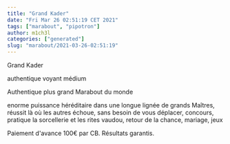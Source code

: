 ```yaml
---
title: "Grand Kader"
date: "Fri Mar 26 02:51:19 CET 2021"
tags: ["marabout", "pipotron"]
author: m1ch3l
categories: ["generated"]
slug: "marabout/2021-03-26-02:51:19"
---
```


Grand Kader

authentique voyant médium

Authentique plus grand Marabout du monde

enorme puissance héréditaire dans une longue lignée de grands Maîtres, réussit là où les autres échoue, sans besoin de vous déplacer, concours, pratique la sorcellerie et les rites vaudou, retour de la chance, mariage, jeux

Paiement d'avance 100€ par CB. Résultats garantis.
